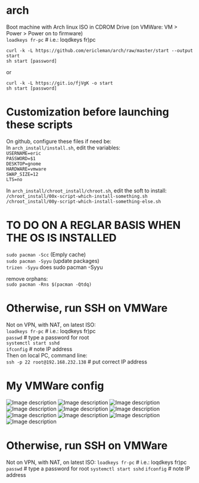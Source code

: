 ﻿# arch
 Boot machine with Arch linux ISO in CDROM Drive (on VMWare: VM > Power > Power on to firmware)  
`loadkeys fr-pc` # i.e.: loqdkeys fr)pc

`curl -k -L https://github.com/ericleman/arch/raw/master/start --output start`  
`sh start [password]`

or

`curl -k -L https://git.io/fjVgK -o start`  
`sh start [password]`

# Customization before launching these scripts
On github, configure these files if need be:  
In `arch_install/install.sh`, edit the variables:  
`USERNAME=eric`  
`PASSWORD=$1`  
`DESKTOP=gnome`  
`HARDWARE=vmware`  
`SWAP_SIZE=12`  
`LTS=no`  

In `arch_install/chroot_install/chroot.sh`, edit the soft to install:  
`/chroot_install/00x-script-which-install-something.sh`  
`/chroot_install/00y-script-which-install-something-else.sh`


# TO DO ON A REGLAR BASIS WHEN THE OS IS INSTALLED
`sudo pacman -Scc`  (Emply cache)  
`sudo pacman -Syyu`  (update packages)  
`trizen -Syyu` does sudo pacman -Syyu  

remove orphans:  
`sudo pacman -Rns $(pacman -Qtdq)`  

# Otherwise, run SSH on VMWare
Not on VPN, with NAT, on latest ISO:  
`loadkeys fr-pc` # i.e.: loqdkeys fr)pc  
`passwd` # type a password for root  
`systemctl start sshd`  
`ifconfig` # note IP address  
Then on local PC, command line:  
`ssh -p 22 root@192.168.232.138` # put correct IP address  

# My VMWare config
![Image description](https://github.com/ericleman/arch/blob/master/pictures/2019-06-18%2015.37.31.png)
![Image description](https://github.com/ericleman/arch/blob/master/pictures/2019-06-18%2015.37.45.png)
![Image description](https://github.com/ericleman/arch/blob/master/pictures/2019-06-18%2015.37.51.png)
![Image description](https://github.com/ericleman/arch/blob/master/pictures/2019-06-18%2015.37.53.png)
![Image description](https://github.com/ericleman/arch/blob/master/pictures/2019-06-18%2015.37.57.png)
![Image description](https://github.com/ericleman/arch/blob/master/pictures/2019-06-18%2015.38.02.png)
![Image description](https://github.com/ericleman/arch/blob/master/pictures/2019-06-18%2015.38.33.png)
![Image description](https://github.com/ericleman/arch/blob/master/pictures/2019-06-18%2015.38.40.png)
![Image description](https://github.com/ericleman/arch/blob/master/pictures/2019-06-18%2015.39.11.png)
![Image description](https://github.com/ericleman/arch/blob/master/pictures/2019-06-20%2012.23.18.png)

# Otherwise, run SSH on VMWare
Not on VPN, with NAT, on latest ISO:
`loadkeys fr-pc` # i.e.: loqdkeys fr)pc
`passwd` # type a password for root
`systemctl start sshd`
`ifconfig` # note IP address




